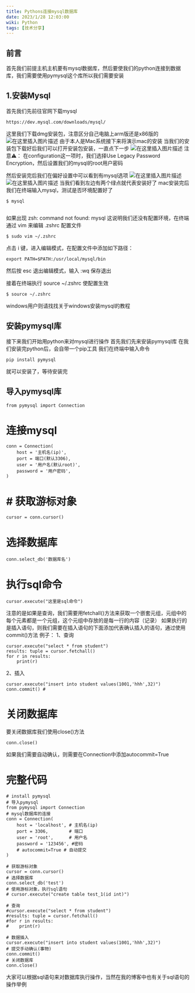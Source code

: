 ```yaml
---
title: Pythons连接mysql数据库
date: 2023/1/28 12:03:00
wiki: Python
tags: [技术分享]
---
```


## 前言
首先我们前提主机主机要有mysql数据库，然后要使我们的python连接到数据库，我们需要使用pymysql这个库所以我们需要安装
## 1.安装Mysql
首先我们先前往官网下载mysql
```
https://dev.mysql.com/downloads/mysql/
```

这里我们下载dmg安装包，注意区分自己电脑上arm版还是x86版的
![在这里插入图片描述](https://img-blog.csdnimg.cn/57006fbad4d847ed8509a1399edca3aa.png#pic_center)
由于本人是Mac系统接下来将演示mac的安装
当我们的安装包下载好后我们可以打开安装包安装，一直点下一步
![在这里插入图片描述](https://img-blog.csdnimg.cn/1f5aa0ff9f144818aa6adeb0c342bb78.png#pic_center)
注意⚠️：
在configuration这一项时，我们选择Use Legacy Password Encryption，然后设置我们的mysql的root用户密码

然后安装完后我们在偏好设置中可以看到有mysql选项
![在这里插入图片描述](https://img-blog.csdnimg.cn/bc3934a7f3b94c329c516fb94352a09f.png#pic_center)
![在这里插入图片描述](https://img-blog.csdnimg.cn/577fadfc98874300af093c078661ae58.png#pic_center)
当我们看到左边有两个绿点就代表安装好了
mac安装完后我们在终端输入mysql，测试是否环境配置好了
```
$ mysql


```
 如果出现 zsh: command not found: mysql
这说明我们还没有配置环境，在终端通过 vim 来编辑 .zshrc 配置文件

```
$ sudo vim ~/.zshrc
```

 点击 i 键，进入编辑模式，在配置文件中添加如下路径：

```
export PATH=$PATH:/usr/local/mysql/bin
```

然后按 esc 退出编辑模式，输入 :wq 保存退出

接着在终端执行 source ~/.zshrc 使配置生效

```
$ source ~/.zshrc
```
windows用户则请找找关于windows安装mysql的教程
## 安装pymysql库
接下来我们开始用python来对mysql进行操作
首先我们先来安装pymysql库
在我们安装完python后，会自带一个pip工具
我们在终端中输入命令

```
pip install pymysql
```
就可以安装了，等待安装完

## 导入pymysql库

```
from pymysql import Connection
```
# 连接mysql

```
conn = Connection(
    host = '主机名(ip)',  
    port = 端口(默认3306),
    user = '用户名(默认root)',
    password = '用户密码',
)
```
# # 获取游标对象

```
cursor = conn.cursor()
```
# 选择数据库

```
conn.select_db('数据库名')
```
# 执行sql命令

```
cursor.execute("这里是sql命令")
```
注意的是如果是查询，我们需要用fetchall()方法来获取一个嵌套元组，元组中的每个元素都是一个元组，这个元组中存放的是每一行的内容（记录）
如果执行的是插入语句，则我们需要在插入语句的下面添加代表确认插入的语句，通过使用commit()方法
例子：
1、查询

```
cursor.execute("select * from student")
results: tuple = cursor.fetchall()
for r in results:
    print(r)
```
2、插入


```
cursor.execute("insert into student values(1001,'hhh',32)")
conn.commit() #
```
# 关闭数据库
要关闭数据库我们使用close()方法

```
conn.close()
```
如果我们需要自动确认，则需要在Connection中添加autocommit=True

# 完整代码
```
# install pymysql
# 导入pymysql
from pymysql import Connection
# mysql数据库的连接
conn = Connection(
    host = 'localhost', # 主机名(ip)
    port = 3306,        # 端口
    user = 'root',      # 用户名
    password = '123456', #密码
    # autocommit=True # 自动提交
)

# 获取游标对象
cursor = conn.cursor()
# 选择数据库
conn.select_db('test')
# 使用游标对象，执行sql语句
# cursor.execute("create table test_1(id int)")

# 查询
#cursor.execute("select * from student")
#results: tuple = cursor.fetchall()
#for r in results:
#    print(r)

# 数据插入
cursor.execute("insert into student values(1001,'hhh',32)")
# 提交手动确认(事物)
conn.commit()
# 关闭数据库
conn.close()
```
大家可以根据sql语句来对数据库执行操作，当然在我的博客中也有关于sql语句的操作举例